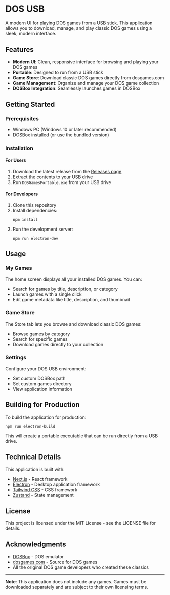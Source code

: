 # DOS USB

A modern UI for playing DOS games from a USB stick. This application allows you to download, manage, and play classic DOS games using a sleek, modern interface.

## Features

- **Modern UI**: Clean, responsive interface for browsing and playing your DOS games
- **Portable**: Designed to run from a USB stick
- **Game Store**: Download classic DOS games directly from dosgames.com
- **Game Management**: Organize and manage your DOS game collection
- **DOSBox Integration**: Seamlessly launches games in DOSBox

## Getting Started

### Prerequisites

- Windows PC (Windows 10 or later recommended)
- DOSBox installed (or use the bundled version)

### Installation

#### For Users

1. Download the latest release from the [Releases page](https://github.com/webbertakken/dos-usb/releases)
2. Extract the contents to your USB drive
3. Run `DOSGamesPortable.exe` from your USB drive

#### For Developers

1. Clone this repository
2. Install dependencies:
   ```
   npm install
   ```
3. Run the development server:
   ```
   npm run electron-dev
   ```

## Usage

### My Games

The home screen displays all your installed DOS games. You can:
- Search for games by title, description, or category
- Launch games with a single click
- Edit game metadata like title, description, and thumbnail

### Game Store

The Store tab lets you browse and download classic DOS games:
- Browse games by category
- Search for specific games
- Download games directly to your collection

### Settings

Configure your DOS USB environment:
- Set custom DOSBox path
- Set custom games directory
- View application information

## Building for Production

To build the application for production:

```
npm run electron-build
```

This will create a portable executable that can be run directly from a USB drive.

## Technical Details

This application is built with:
- [Next.js](https://nextjs.org/) - React framework
- [Electron](https://www.electronjs.org/) - Desktop application framework
- [Tailwind CSS](https://tailwindcss.com/) - CSS framework
- [Zustand](https://github.com/pmndrs/zustand) - State management

## License

This project is licensed under the MIT License - see the LICENSE file for details.

## Acknowledgments

- [DOSBox](https://www.dosbox.com/) - DOS emulator
- [dosgames.com](https://www.dosgames.com/) - Source for DOS games
- All the original DOS game developers who created these classics

---

**Note**: This application does not include any games. Games must be downloaded separately and are subject to their own licensing terms.
